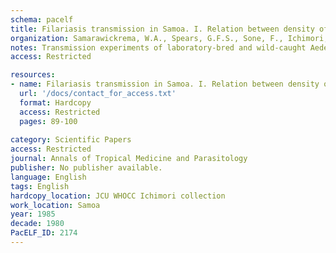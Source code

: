 ```yaml
---
schema: pacelf
title: Filariasis transmission in Samoa. I. Relation between density of microfilariae and larval density in laboratory-bred and wild-caught Aedes (Stegomyia) polynesiensis (Marks) and wild-caught Aedes (Finlaya) samoanus (Gruenberg)
organization: Samarawickrema, W.A., Spears, G.F.S., Sone, F., Ichimori, K., Cummings, R.F.
notes: Transmission experiments of laboratory-bred and wild-caught Aedes polymesiensis and wild-caught Ae. samoanus on carriers with different levels of microfilaraemia showed that the percentage of mosquitoes infected, the average number and range of larvae found in each infected mosquito were directly proportional to the microfilarial densities in the carrier at the time of feeding. There was no difference between the results for laboratory-bred and wild-caught mosquitoes. Aedes polynesiensis fed on low carriers (around 20 Mf ml-1 and less) gave an average infection rate of 4.9%. Each infected mosquito harboured only one larva. A plot of the probit of percentage Ae. polynesiensis positive against the logarithm of microfilarial density showed a linear relationship. Using the regression line, at 95% confidence interval, a microfilarial density of 1 ml-1 would give an infection rate of 0.22-2.51%, a density of 0.1 Mf ml-1 an infection rate of 0.01-1.0%. The concentrating capacity of Ae. polynesiensis ranged from 0.70 to 4.74. As microfilaria densities decreased, concentration increased. The microfilarial intake, the subsequent worm burden and concentrating capacity were less in Ae. samoanus than Ae. polynesiensis. There was no evidence of any association between microfilarial density and concentration in Ae. samoanus.
access: Restricted

resources:
- name: Filariasis transmission in Samoa. I. Relation between density of microfilariae and larval density in laboratory-bred and wild-caught Aedes (Stegomyia) polynesiensis (Marks) and wild-caught Aedes (Finlaya) samoanus (Gruenberg)
  url: '/docs/contact_for_access.txt'
  format: Hardcopy
  access: Restricted
  pages: 89-100
 
category: Scientific Papers
access: Restricted
journal: Annals of Tropical Medicine and Parasitology
publisher: No publisher available. 
language: English 
tags: English 
hardcopy_location: JCU WHOCC Ichimori collection
work_location: Samoa
year: 1985
decade: 1980
PacELF_ID: 2174
---
```


